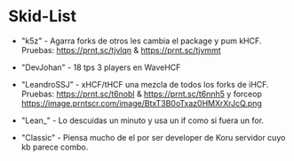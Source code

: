 # Skid-List

* "k5z" - Agarra forks de otros les cambia el package y pum kHCF. Pruebas: https://prnt.sc/tjvlqn & https://prnt.sc/tjvmmt

* "DevJohan" - 18 tps 3 players en WaveHCF

* "LeandroSSJ" - xHCF/tHCF una mezcla de todos los forks de iHCF. Pruebas: https://prnt.sc/t6nobl & https://prnt.sc/t6nnh5 y forceop https://image.prntscr.com/image/BtxT3B0oTxaz0HMXrXrJcQ.png

* "Lean_" - Lo descuidas un minuto y usa un if como si fuera un for.

* "Classic" - Piensa mucho de el por ser developer de Koru servidor cuyo kb parece combo.

